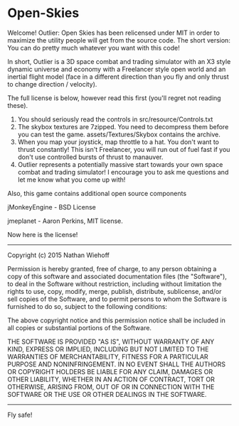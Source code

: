 # Open-Skies

Welcome! Outlier: Open Skies has been relicensed under MIT in order to maximize the utility people will get from the
source code. The short version: You can do pretty much whatever you want with this code!

In short, Outlier is a 3D space combat and trading simulator with an X3 style dynamic universe and economy with a
Freelancer style open world and an inertial flight model (face in a different direction than you fly and only
thrust to change direction / velocity).

The full license is below, however read this first (you'll regret not reading these).

1. You should seriously read the controls in src/resource/Controls.txt
2. The skybox textures are 7zipped. You need to decompress them before you can test the game. assets/Textures/Skybox
contains the archive.
3. When you map your joystick, map throttle to a hat. You don't want to thrust constantly! This isn't Freelancer,
you will run out of fuel fast if you don't use controlled bursts of thrust to manauver.
4. Outlier represents a potentially massive start towards your own space combat and trading simulator! I encourage
you to ask me questions and let me know what you come up with!

Also, this game contains additional open source components

jMonkeyEngine - BSD License

jmeplanet - Aaron Perkins, MIT license.

Now here is the license!

-------------------------------------------------------------------------------------------
Copyright (c) 2015 Nathan Wiehoff

Permission is hereby granted, free of charge, to any person obtaining a copy
of this software and associated documentation files (the "Software"), to deal
in the Software without restriction, including without limitation the rights
to use, copy, modify, merge, publish, distribute, sublicense, and/or sell
copies of the Software, and to permit persons to whom the Software is
furnished to do so, subject to the following conditions:

The above copyright notice and this permission notice shall be included in
all copies or substantial portions of the Software.

THE SOFTWARE IS PROVIDED "AS IS", WITHOUT WARRANTY OF ANY KIND, EXPRESS OR
IMPLIED, INCLUDING BUT NOT LIMITED TO THE WARRANTIES OF MERCHANTABILITY,
FITNESS FOR A PARTICULAR PURPOSE AND NONINFRINGEMENT. IN NO EVENT SHALL THE
AUTHORS OR COPYRIGHT HOLDERS BE LIABLE FOR ANY CLAIM, DAMAGES OR OTHER
LIABILITY, WHETHER IN AN ACTION OF CONTRACT, TORT OR OTHERWISE, ARISING FROM,
OUT OF OR IN CONNECTION WITH THE SOFTWARE OR THE USE OR OTHER DEALINGS IN
THE SOFTWARE.

-------------------------------------------------------------------------------------------

Fly safe!
